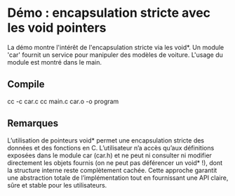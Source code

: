 # Démo : encapsulation stricte avec les void pointers

La démo montre l'intérêt de l'encapsulation stricte via les void*. Un module 'car' fournit un service pour manipuler des modèles de voiture. L'usage du module est montré dans le main.

## Compile

cc -c car.c
cc main.c car.o -o program

## Remarques

L’utilisation de pointeurs void* permet une encapsulation stricte des données et des fonctions en C. L’utilisateur n’a accès qu’aux définitions exposées dans le module car (car.h) et ne peut ni consulter ni modifier directement les objets fournis (on ne peut pas déférencer un void* !), dont la structure interne reste complètement cachée. Cette approche garantit une abstraction totale de l’implémentation tout en fournissant une API claire, sûre et stable pour les utilisateurs.
